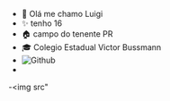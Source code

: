 - 👋 Olá me chamo Luigi
- ✨ tenho 16
- 🏠 campo do tenente PR
- 🎓 Colegio Estadual Victor Bussmann
- ![Github](https://img.shields.io/badge/GitHub-100000?style=for-the-badge&logo=github&logoColor=white) 
- 
-<img src"
